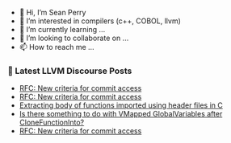 - 👋 Hi, I’m Sean Perry
- 👀 I’m interested in compilers (c++, COBOL, llvm)
- 🌱 I’m currently learning ...
- 💞️ I’m looking to collaborate on ...
- 📫 How to reach me ...

<!---
s66perry/s66perry is a ✨ special ✨ repository because its `README.md` (this file) appears on your GitHub profile.
You can click the Preview link to take a look at your changes.
--->
### 📕 Latest LLVM Discourse Posts

<!-- DISCOURSE-LLVM:START -->
- [RFC: New criteria for commit access](https://discourse.llvm.org/t/rfc-new-criteria-for-commit-access/76290?page=3#post_47)
- [RFC: New criteria for commit access](https://discourse.llvm.org/t/rfc-new-criteria-for-commit-access/76290?page=3#post_46)
- [Extracting body of functions imported using header files in C](https://discourse.llvm.org/t/extracting-body-of-functions-imported-using-header-files-in-c/76340#post_1)
- [Is there something to do with VMapped GlobalVariables after CloneFunctionInto?](https://discourse.llvm.org/t/is-there-something-to-do-with-vmapped-globalvariables-after-clonefunctioninto/76339#post_1)
- [RFC: New criteria for commit access](https://discourse.llvm.org/t/rfc-new-criteria-for-commit-access/76290?page=3#post_45)
<!-- DISCOURSE-LLVM:END -->
